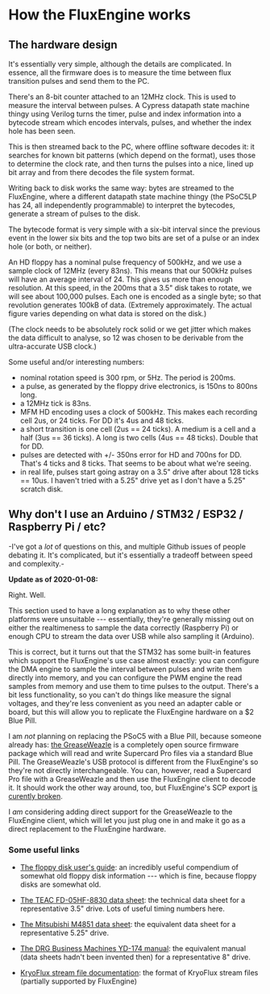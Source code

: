 How the FluxEngine works
========================

## The hardware design

It's essentially very simple, although the details are complicated. In
essence, all the firmware does is to measure the time between flux transition
pulses and send them to the PC.

There's an 8-bit counter attached to an 12MHz clock. This is used to measure
the interval between pulses. A Cypress datapath state machine thingy using
Verilog turns the timer, pulse and index information into a bytecode stream
which encodes intervals, pulses, and whether the index hole has been seen.

This is then streamed back to the PC, where offline software decodes it: it
searches for known bit patterns (which depend on the format), uses those to
determine the clock rate, and then turns the pulses into a nice, lined up bit
array and from there decodes the file system format.

Writing back to disk works the same way: bytes are streamed to the
FluxEngine, where a different datapath state machine thingy (the PSoC5LP has
24, all independently programmable) to interpret the bytecodes, generate a
stream of pulses to the disk.

The bytecode format is very simple with a six-bit interval since the previous
event in the lower six bits and the top two bits are set of a pulse or an index
hole (or both, or neither).

An HD floppy has a nominal pulse frequency of 500kHz, and we use a sample
clock of 12MHz (every 83ns). This means that our 500kHz pulses will have an
average interval of 24. This gives us more than enough resolution. At this
speed, in the 200ms that a 3.5" disk takes to rotate, we will see about
100,000 pulses. Each one is encoded as a single byte; so that revolution
generates 100kB of data.  (Extremely approximately. The actual figure varies
depending on what data is stored on the disk.)

(The clock needs to be absolutely rock solid or we get jitter which makes the
data difficult to analyse, so 12 was chosen to be derivable from the
ultra-accurate USB clock.)

Some useful and/or interesting numbers:

  - nominal rotation speed is 300 rpm, or 5Hz. The period is 200ms.
  - a pulse, as generated by the floppy drive electronics, is 150ns to 800ns
    long.
  - a 12MHz tick is 83ns.
  - MFM HD encoding uses a clock of 500kHz. This makes each recording cell 2us,
    or 24 ticks. For DD it's 4us and 48 ticks.
  - a short transition is one cell (2us == 24 ticks). A medium is a cell and
    a half (3us == 36 ticks). A long is two cells (4us == 48 ticks). Double
    that for DD.
  - pulses are detected with +/- 350ns error for HD and 700ns for DD. That's
    4 ticks and 8 ticks. That seems to be about what we're seeing.
  - in real life, pulses start going astray on a 3.5" drive after about 128
    ticks == 10us. I haven't tried with a 5.25" drive yet as I don't have a
    5.25" scratch disk.

## Why don't I use an Arduino / STM32 / ESP32 / Raspberry Pi / etc?

-I've got a _lot_ of questions on this, and multiple Github issues of people
debating it. It's complicated, but it's essentially a tradeoff between speed
and complexity.-

**Update as of 2020-01-08:**

Right. Well.

This section used to have a long explanation as to why these other platforms
were unsuitable --- essentially, they're generally missing out on either the
realtimeness to sample the data correctly (Raspberry Pi) or enough CPU to
stream the data over USB while also sampling it (Arduino).

This is correct, but it turns out that the STM32 has some built-in features
which support the FluxEngine's use case almost exactly: you can configure the
DMA engine to sample the interval between pulses and write them directly into
memory, and you can configure the PWM engine the read samples from memory and
use them to time pulses to the output. There's a bit less functionality, so you
can't do things like measure the signal voltages, and they're less convenient
as you need an adapter cable or board, but this will allow you to replicate the
FluxEngine hardware on a $2 Blue Pill.

I am _not_ planning on replacing the PSoC5 with a Blue Pill, because someone
already has: [the GreaseWeazle](https://github.com/keirf/Greaseweazle/wiki) is
a completely open source firmware package which will read and write Supercard
Pro files via a standard Blue Pill. The GreaseWeazle's USB protocol is
different from the FluxEngine's so they're not directly interchangeable. You
can, however, read a Supercard Pro file with a GreaseWeazle and then use the
FluxEngine client to decode it. It should work the other way around, too, but
FluxEngine's SCP export [is curently
broken](https://github.com/davidgiven/fluxengine/issues/134).

I _am_ considering adding direct support for the GreaseWeazle to the FluxEngine
client, which will let you just plug one in and make it go as a direct
replacement to the FluxEngine hardware.


### Some useful links

  - [The floppy disk user's
    guide](http://www.hermannseib.com/documents/floppy.pdf): an incredibly
    useful compendium of somewhat old floppy disk information --- which is
    fine, because floppy disks are somewhat old.

  - [The TEAC FD-05HF-8830 data
    sheet](https://hxc2001.com/download/datasheet/floppy/thirdparty/Teac/TEAC%20FD-05HF-8830.pdf):
    the technical data sheet for a representative 3.5" drive. Lots of useful
    timing numbers here.

  - [The Mitsubishi M4851 data
    sheet](http://www.bitsavers.org/pdf/mitsubishi/floppy/M4851/TJ2-G30211A_M4851_DSHH_48TPI_OEM_Manual_Nov83.pdf):
    the equivalent data sheet for a representative 5.25" drive.

  - [The DRG Business Machines YD-174 manual](https://electrickery.hosting.philpem.me.uk/comp/divcomp/doc/YE_Data_YD-174_8inchFloppyDriveTechnicalManual.pdf):
	the equivalent manual (data sheets hadn't been invented then) for a
	representative 8" drive.

  - [KryoFlux stream file
    documentation](https://www.kryoflux.com/download/kryoflux_stream_protocol_rev1.1.pdf):
    the format of KryoFlux stream files (partially supported by FluxEngine)

  
